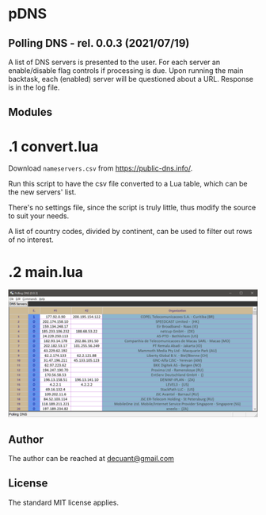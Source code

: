 #  **pDNS**

## Polling DNS - rel. 0.0.3 (2021/07/19)

A list of DNS servers is presented to the user. For each server an enable/disable flag controls if processing is due.
Upon running the main backtask, each (enabled) server will be questioned about a URL. Response is in the log file.



## Modules


# .1 **convert.lua**

Download ```nameservers.csv``` from https://public-dns.info/.

Run this script to have the csv file converted to a Lua table, which can be the new servers' list.

There's no settings file, since the script is truly little, thus modify the source to suit your needs.

A list of country codes, divided by continent, can be used to filter out rows of no interest.


# .2 **main.lua**

![Main dialog inactive](/docs/Main_Dialog1.png)


## Author

The author can be reached at decuant@gmail.com


## License

The standard MIT license applies.
